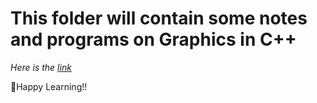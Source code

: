 # This folder will contain some notes and programs on Graphics in C++

_Here is the [link](https://www.youtube.com/playlist?list=PLSPw4ASQYyymu3PfG9gxywSPghnSMiOAW)_

:sparkling_heart:Happy Learning!!
